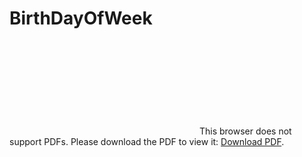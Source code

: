 # BirthDayOfWeek
<object data="https://github.com/cueballify/BirthDayOfWeek/blob/master/src/birthdayofweek/Birth-Day%20of%20Week.pdf" type="application/pdf" width="700px" height="700px">
    <embed src="https://github.com/cueballify/BirthDayOfWeek/blob/master/src/birthdayofweek/Birth-Day%20of%20Week.pdf">
        This browser does not support PDFs. Please download the PDF to view it: <a href="http://yoursite.com/the.pdf">Download PDF</a>.</p>
    </embed>
</object>
